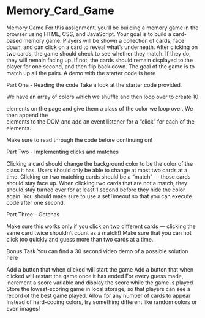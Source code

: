 # Memory_Card_Game

Memory Game
For this assignment, you’ll be building a memory game in the browser using HTML, CSS, and JavaScript. Your goal is to build a card-based memory game.
Players will be shown a collection of cards, face down, and can click on a card to reveal what’s underneath.
After clicking on two cards, the game should check to see whether they match. If they do, they will remain facing up.
If not, the cards should remain displayed to the player for one second, and then flip back down.
The goal of the game is to match up all the pairs.
A demo with the starter code is here

Part One - Reading the code
Take a look at the starter code provided.

We have an array of colors which we shuffle and then loop over to create 10 <div> elements on the page and give them a class of the color we loop over.
We then append the <div> elements to the DOM and add an event listener for a “click” for each of the elements.

Make sure to read through the code before continuing on!

Part Two - Implementing clicks and matches

Clicking a card should change the background color to be the color of the class it has.
Users should only be able to change at most two cards at a time.
Clicking on two matching cards should be a “match” — those cards should stay face up.
When clicking two cards that are not a match, they should stay turned over for at least 1 second before they hide the color again. You should make sure to use a setTimeout so that you can execute code after one second.


Part Three - Gotchas

Make sure this works only if you click on two different cards — clicking the same card twice shouldn’t count as a match!)
Make sure that you can not click too quickly and guess more than two cards at a time.


Bonus Task
You can find a 30 second video demo of a possible solution here

Add a button that when clicked will start the game
Add a button that when clicked will restart the game once it has ended
For every guess made, increment a score variable and display the score while the game is played
Store the lowest-scoring game in local storage, so that players can see a record of the best game played.
Allow for any number of cards to appear
Instead of hard-coding colors, try something different like random colors or even images!
